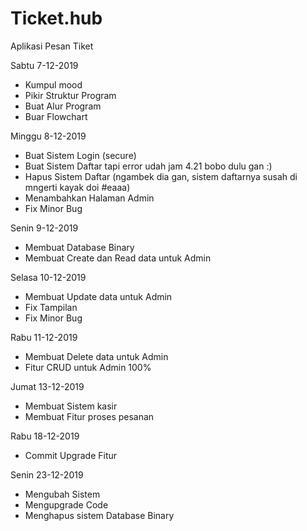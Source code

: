 # Ticket.hub

Aplikasi Pesan Tiket

Sabtu 7-12-2019
- Kumpul mood
- Pikir Struktur Program
- Buat Alur Program
- Buar Flowchart

Minggu 8-12-2019
- Buat Sistem Login (secure)
- Buat Sistem Daftar tapi error udah jam 4.21 bobo dulu gan :)
- Hapus Sistem Daftar (ngambek dia gan, sistem daftarnya susah di mngerti kayak doi #eaaa)
- Menambahkan Halaman Admin
- Fix Minor Bug

Senin 9-12-2019
- Membuat Database Binary
- Membuat Create dan Read data untuk Admin

Selasa 10-12-2019
- Membuat Update data untuk Admin
- Fix Tampilan
- Fix Minor Bug

Rabu 11-12-2019
- Membuat Delete data untuk Admin
- Fitur CRUD untuk Admin 100%

Jumat 13-12-2019
- Membuat Sistem kasir
- Membuat Fitur proses pesanan

Rabu 18-12-2019
- Commit Upgrade Fitur

Senin 23-12-2019
- Mengubah Sistem
- Mengupgrade Code
- Menghapus sistem Database Binary